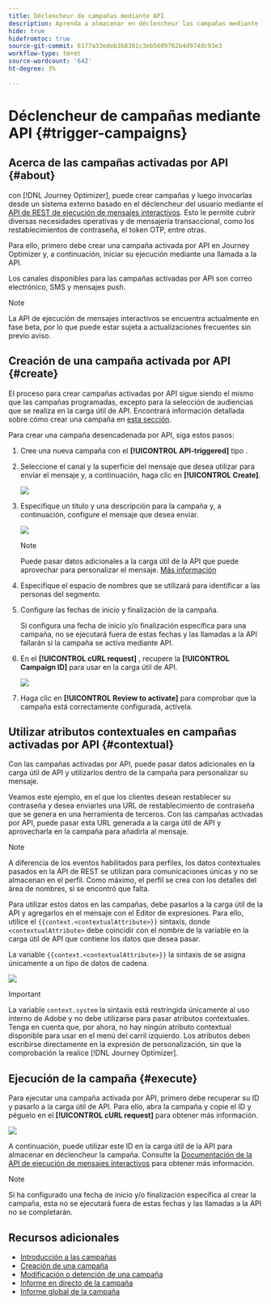 ```yaml
---
title: Déclencheur de campañas mediante API
description: Aprenda a almacenar en déclencheur las campañas mediante [!DNL Journey Optimizer] API
hide: true
hidefromtoc: true
source-git-commit: 6177a33edeb3b8381c3eb5609762b4d974dc93e3
workflow-type: tm+mt
source-wordcount: '642'
ht-degree: 3%

---
```



# Déclencheur de campañas mediante API {#trigger-campaigns}

## Acerca de las campañas activadas por API {#about}

con [!DNL Journey Optimizer], puede crear campañas y luego invocarlas desde un sistema externo basado en el déclencheur del usuario mediante el [API de REST de ejecución de mensajes interactivos](https://developer.adobe.com/journey-optimizer-apis/references/messaging/#tag/execution). Esto le permite cubrir diversas necesidades operativas y de mensajería transaccional, como los restablecimientos de contraseña, el token OTP, entre otras.

Para ello, primero debe crear una campaña activada por API en Journey Optimizer y, a continuación, iniciar su ejecución mediante una llamada a la API.

Los canales disponibles para las campañas activadas por API son correo electrónico, SMS y mensajes push.

>[!NOTE]
>
>La API de ejecución de mensajes interactivos se encuentra actualmente en fase beta, por lo que puede estar sujeta a actualizaciones frecuentes sin previo aviso.

## Creación de una campaña activada por API {#create}

El proceso para crear campañas activadas por API sigue siendo el mismo que las campañas programadas, excepto para la selección de audiencias que se realiza en la carga útil de API. Encontrará información detallada sobre cómo crear una campaña en [esta sección](create-campaign.md).

Para crear una campaña desencadenada por API, siga estos pasos:

1. Cree una nueva campaña con el **[!UICONTROL API-triggered]** tipo .

1. Seleccione el canal y la superficie del mensaje que desea utilizar para enviar el mensaje y, a continuación, haga clic en **[!UICONTROL Create]**.

   ![](assets/api-triggered-type.png)

1. Especifique un título y una descripción para la campaña y, a continuación, configure el mensaje que desea enviar.

   ![](assets/api-triggered-properties.png)

   >[!NOTE]
   >
   >Puede pasar datos adicionales a la carga útil de la API que puede aprovechar para personalizar el mensaje. [Más información](#contextual)

1. Especifique el espacio de nombres que se utilizará para identificar a las personas del segmento.

1. Configure las fechas de inicio y finalización de la campaña.

   Si configura una fecha de inicio y/o finalización específica para una campaña, no se ejecutará fuera de estas fechas y las llamadas a la API fallarán si la campaña se activa mediante API.

1. En el **[!UICONTROL cURL request]** , recupere la **[!UICONTROL Campaign ID]** para usar en la carga útil de API.

   ![](assets/api-triggered-curl.png)

1. Haga clic en **[!UICONTROL Review to activate]** para comprobar que la campaña está correctamente configurada, actívela.

## Utilizar atributos contextuales en campañas activadas por API {#contextual}

Con las campañas activadas por API, puede pasar datos adicionales en la carga útil de API y utilizarlos dentro de la campaña para personalizar su mensaje.

Veamos este ejemplo, en el que los clientes desean restablecer su contraseña y desea enviarles una URL de restablecimiento de contraseña que se genera en una herramienta de terceros. Con las campañas activadas por API, puede pasar esta URL generada a la carga útil de API y aprovecharla en la campaña para añadirla al mensaje.

>[!NOTE]
>
>A diferencia de los eventos habilitados para perfiles, los datos contextuales pasados en la API de REST se utilizan para comunicaciones únicas y no se almacenan en el perfil. Como máximo, el perfil se crea con los detalles del área de nombres, si se encontró que falta.

Para utilizar estos datos en las campañas, debe pasarlos a la carga útil de la API y agregarlos en el mensaje con el Editor de expresiones. Para ello, utilice el `{{context.<contextualAttribute>}}` sintaxis, donde `<contextualAttribute>` debe coincidir con el nombre de la variable en la carga útil de API que contiene los datos que desea pasar.

La variable `{{context.<contextualAttribute>}}` la sintaxis de se asigna únicamente a un tipo de datos de cadena.

![](assets/api-triggered-context.png)

>[!IMPORTANT]
>
>La variable `context.system` la sintaxis está restringida únicamente al uso interno de Adobe y no debe utilizarse para pasar atributos contextuales.
Tenga en cuenta que, por ahora, no hay ningún atributo contextual disponible para usar en el menú del carril izquierdo. Los atributos deben escribirse directamente en la expresión de personalización, sin que la comprobación la realice [!DNL Journey Optimizer].

## Ejecución de la campaña {#execute}

Para ejecutar una campaña activada por API, primero debe recuperar su ID y pasarlo a la carga útil de API. Para ello, abra la campaña y copie el ID y péguelo en el **[!UICONTROL cURL request]** para obtener más información.

![](assets/api-triggered-id.png)

A continuación, puede utilizar este ID en la carga útil de la API para almacenar en déclencheur la campaña. Consulte la [Documentación de la API de ejecución de mensajes interactivos](https://developer.adobe.com/journey-optimizer-apis/references/messaging/#tag/execution) para obtener más información.

>[!NOTE]
>
>Si ha configurado una fecha de inicio y/o finalización específica al crear la campaña, esta no se ejecutará fuera de estas fechas y las llamadas a la API no se completarán.

## Recursos adicionales

* [Introducción a las campañas](get-started-with-campaigns.md)
* [Creación de una campaña](create-campaign.md)
* [Modificación o detención de una campaña](modify-stop-campaign.md)
* [Informe en directo de la campaña](campaign-live-report.md)
* [Informe global de la campaña](campaign-global-report.md)
